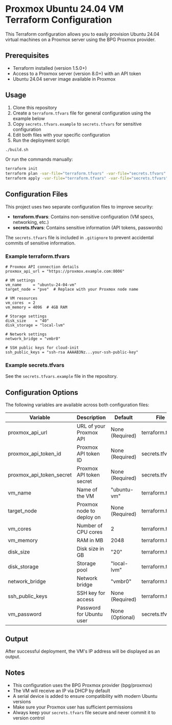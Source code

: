 # Proxmox Ubuntu 24.04 VM Terraform Configuration

This Terraform configuration allows you to easily provision Ubuntu 24.04 virtual machines on a Proxmox server using the BPG Proxmox provider.

## Prerequisites

* Terraform installed (version 1.5.0+)
* Access to a Proxmox server (version 8.0+) with an API token
* Ubuntu 24.04 server image available in Proxmox

## Usage

1. Clone this repository
2. Create a `terraform.tfvars` file for general configuration using the example below
3. Copy `secrets.tfvars.example` to `secrets.tfvars` for sensitive configuration
4. Edit both files with your specific configuration
5. Run the deployment script:

```bash
./build.sh
```

Or run the commands manually:

```bash
terraform init
terraform plan -var-file="terraform.tfvars" -var-file="secrets.tfvars"
terraform apply -var-file="terraform.tfvars" -var-file="secrets.tfvars"
```

## Configuration Files

This project uses two separate configuration files to improve security:

- **terraform.tfvars**: Contains non-sensitive configuration (VM specs, networking, etc.)
- **secrets.tfvars**: Contains sensitive information (API tokens, passwords)

The `secrets.tfvars` file is included in `.gitignore` to prevent accidental commits of sensitive information.

### Example terraform.tfvars

```hcl
# Proxmox API connection details
proxmox_api_url = "https://proxmox.example.com:8006"

# VM settings
vm_name     = "ubuntu-24-04-vm"
target_node = "pve"  # Replace with your Proxmox node name

# VM resources
vm_cores  = 2
vm_memory = 4096  # 4GB RAM

# Storage settings
disk_size    = "40"
disk_storage = "local-lvm"

# Network settings
network_bridge = "vmbr0"

# SSH public keys for cloud-init
ssh_public_keys = "ssh-rsa AAAAB3Nz...your-ssh-public-key"
```

### Example secrets.tfvars

See the `secrets.tfvars.example` file in the repository.

## Configuration Options

The following variables are available across both configuration files:

| Variable | Description | Default | File |
|----------|-------------|---------|------|
| proxmox_api_url | URL of your Proxmox API | None (Required) | terraform.tfvars |
| proxmox_api_token_id | Proxmox API token ID | None (Required) | secrets.tfvars |
| proxmox_api_token_secret | Proxmox API token secret | None (Required) | secrets.tfvars |
| vm_name | Name of the VM | "ubuntu-vm" | terraform.tfvars |
| target_node | Proxmox node to deploy on | None (Required) | terraform.tfvars |
| vm_cores | Number of CPU cores | 2 | terraform.tfvars |
| vm_memory | RAM in MB | 2048 | terraform.tfvars |
| disk_size | Disk size in GB | "20" | terraform.tfvars |
| disk_storage | Storage pool | "local-lvm" | terraform.tfvars |
| network_bridge | Network bridge | "vmbr0" | terraform.tfvars |
| ssh_public_keys | SSH key for access | None (Required) | terraform.tfvars |
| vm_password | Password for Ubuntu user | None (Optional) | secrets.tfvars |

## Output

After successful deployment, the VM's IP address will be displayed as an output.

## Notes

* This configuration uses the BPG Proxmox provider (bpg/proxmox)
* The VM will receive an IP via DHCP by default
* A serial device is added to ensure compatibility with modern Ubuntu versions
* Make sure your Proxmox user has sufficient permissions
* Always keep your `secrets.tfvars` file secure and never commit it to version control


